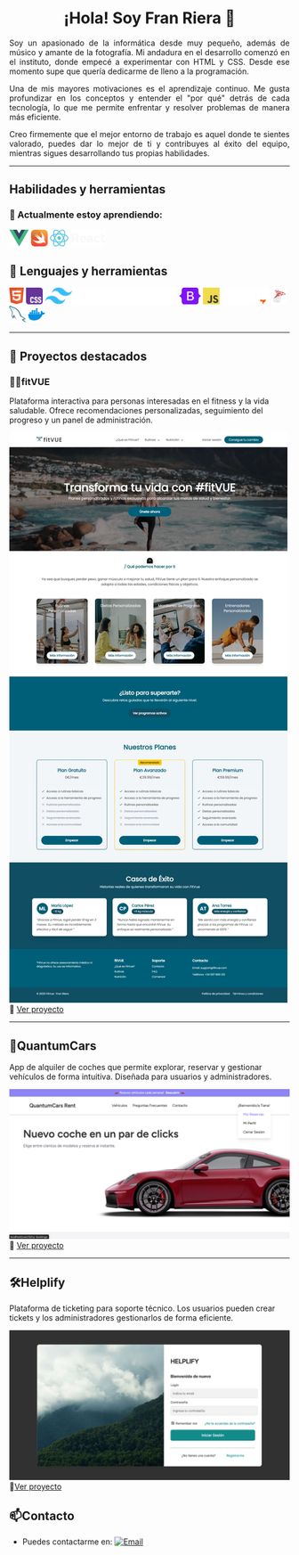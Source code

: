 <h1 align="center"> ¡Hola! Soy Fran Riera 👋 </h1>

<p align="justify">
  Soy un apasionado de la informática desde muy pequeño, además de músico y amante de la fotografía. Mi andadura en el desarrollo comenzó en el instituto, donde empecé a experimentar con HTML y CSS. Desde ese momento supe que quería dedicarme de lleno a la programación.
</p>

<p align="justify">
  Una de mis mayores motivaciones es el aprendizaje continuo. Me gusta profundizar en los conceptos y entender el "por qué" detrás de cada tecnología, lo que me permite enfrentar y resolver problemas de manera más eficiente.
</p>

<p align="justify">
  Creo firmemente que el mejor entorno de trabajo es aquel donde te sientes valorado, puedes dar lo mejor de ti y contribuyes al éxito del equipo, mientras sigues desarrollando tus propias habilidades.
</p>

---

## Habilidades y herramientas
### 🌱 Actualmente estoy aprendiendo: <br>
<div align="left">
  <img src="./vue.svg" alt="Vue" height="30"/>
  <img src="./swift.svg" alt="Swift" height="30"/>
  <img src="./react.svg" alt="React" height="30"/>
</div>

## 🔧 Lenguajes y herramientas
<div align="left">
  <img src="./html5.svg" alt="HTML5" height="30"/>
  <img src="./css.svg" alt="CSS" height="30"/>
  <img src="./tailwindCSS.svg" alt="TailwindCSS" height="30"/>
  <img src="./bootstrap.svg" alt="Bootstrap" height="30"/>
  <img src="./javascript.svg" alt="JavaScript" height="30"/>
  <img src="./php.svg" alt="PHP" height="30"/>
  <img src="./astro.svg" alt="Astro" height="30"/>
  <img src="./sql-server.svg" alt="SQL Server" height="30"/>
  <img src="./mysql.svg" alt="MySQL" height="30"/>
  <img src="./docker.svg" alt="Docker" height="30"/>
</div>

---

## 🚀 Proyectos destacados
### 🏋️‍♂️fitVUE
Plataforma interactiva para personas interesadas en el fitness y la vida saludable. Ofrece recomendaciones personalizadas, seguimiento del progreso y un panel de administración.

![fitVUE](https://raw.githubusercontent.com/FranRD98/Fitvue/main/public/github/Landing.jpeg)  
🔗 [Ver proyecto](https://github.com/FranRD98/Quantum-Cars)

---

## 🚗QuantumCars
App de alquiler de coches que permite explorar, reservar y gestionar vehículos de forma intuitiva. Diseñada para usuarios y administradores.

![QuantumCars](https://raw.githubusercontent.com/FranRD98/QuantumCars/main/public/images/inicio.png)  
🔗 [Ver proyecto](https://github.com/FranRD98/Fitvue)

---

## 🛠️Helplify 
Plataforma de ticketing para soporte técnico. Los usuarios pueden crear tickets y los administradores gestionarlos de forma eficiente.

![Helplify](https://raw.githubusercontent.com/FranRD98/Helplify/main/public/images/login.png)  
🔗[Ver proyecto](https://github.com/FranRD98/Helplify)

## 📫Contacto
- Puedes contactarme en: [![Email](https://img.shields.io/badge/-Correo%20Electronico-0078D4?style=flat&logo=mail&logoColor=white)](mailto:franrd98@outlook.com)


